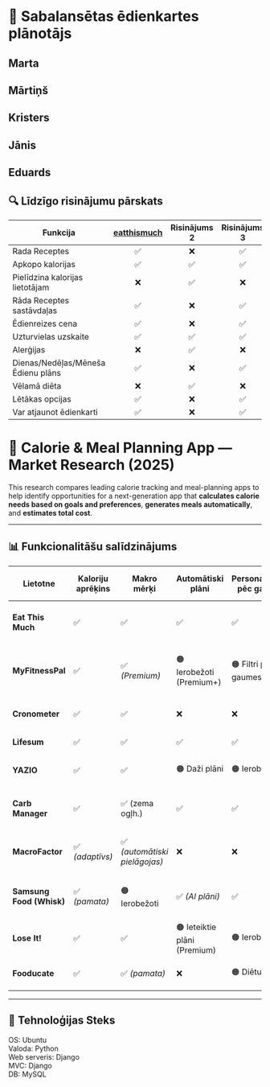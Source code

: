 # 🥗 Sabalansētas ēdienkartes plānotājs
## Marta
## Mārtiņš
## Kristers
## Jānis
## Eduards
## 🔍 Līdzīgo risinājumu pārskats

| Funkcija | [eatthismuch](https://www.eatthismuch.com/) | Risinājums 2 | Risinājums 3 | Mūsu Programma |
|-----------|:-------------:|:-------------:|:-------------:|:----------------:|
| Rada Receptes | ✅ | ❌ | ✅ | ✅ |
| Apkopo kalorijas | ✅ | ✅ | ✅ | ✅ |
| Pielīdzina kalorijas lietotājam | ❌ | ✅ | ❌ | ✅ |
| Rāda Receptes sastāvdaļas | ✅ | ❌ | ✅ | ✅ |
| Ēdienreizes cena | ✅ | ❌ | ✅ | ✅ |
| Uzturvielas uzskaite | ✅ | ✅ | ✅ | ✅ |
| Alerģijas | ❌ | ✅ | ❌ | ✅ |
| Dienas/Nedēļas/Mēneša Ēdienu plāns | ✅ | ❌ | ✅ | ✅ |
| Vēlamā diēta | ❌ | ✅ | ❌ | ✅ |
| Lētākas opcijas | ✅ | ❌ | ✅ | ✅ |
| Var atjaunot ēdienkarti | ✅ | ❌ | ✅ | ✅ |


# 🧮 Calorie & Meal Planning App — Market Research (2025)

This research compares leading calorie tracking and meal-planning apps to help identify opportunities for a next-generation app that **calculates calorie needs based on goals and preferences**, **generates meals automatically**, and **estimates total cost**.

---

## 📊 Funkcionalitāšu salīdzinājums

| Lietotne | Kaloriju aprēķins | Makro mērķi | Automātiski plāni | Personalizācija pēc gaumes | Iepirkumu saraksts | Cena/budžets | Svītrkoda skeneris | AI foto / balss ievade | Receptes datubāze | Integrācija ar ierīcēm | Platformas | Piezīmes |
|-----------|-------------------|--------------|--------------------|-----------------------------|--------------------|---------------|--------------------|--------------------------|--------------------|--------------------------|-------------|-----------|
| **Eat This Much** | ✅ | ✅ | ✅ | ✅ | ✅ | 🟠 Budžeta ievade, daļēji cenu aprēķini | ❌ | ❌ | ✅ | ❌ | iOS / Android / Web | Spēcīga automatizācija, budžeta ievade |
| **MyFitnessPal** | ✅ | ✅ *(Premium)* | 🟠 Ierobežoti (Premium+) | 🟠 Filtri pēc gaumes | ❌ | 🟠 “Budžetam draudzīgi” ieteikumi | ✅ *(Premium)* | ✅ *(Foto, balss)* | ✅ (kopiena) | ✅ | iOS / Android / Web | Milzīga datubāze, personalizācija aug Premium līmenī |
| **Cronometer** | ✅ | ✅ | ❌ | ❌ | ❌ | ❌ | ✅ | ❌ | ✅ (mikroelementi) | ✅ | iOS / Android / Web | Precīza mikroelementu uzskaite |
| **Lifesum** | ✅ | ✅ | ✅ | ✅ | ✅ | ❌ | ✅ | ✅ *(foto/balss)* | ✅ | ✅ | iOS / Android | Daudz diētu un recepšu |
| **YAZIO** | ✅ | ✅ | 🟠 Daži plāni | 🟠 Ierobežota | 🟠 Ierobežota | ❌ | ✅ | ✅ *(foto)* | ✅ | ✅ | iOS / Android | Koncentrējas uz badošanos un AI ievadi |
| **Carb Manager** | ✅ | ✅ (zema ogļh.) | ✅ | ✅ | ✅ | ❌ | ✅ | ✅ *(Premium)* | ✅ | ✅ | iOS / Android / Web | Keto fokuss, pilni ēdienreižu plāni |
| **MacroFactor** | ✅ *(adaptīvs)* | ✅ *(automātiski pielāgojas)* | ❌ | ❌ | ❌ | ❌ | ✅ | ❌ | ✅ | ✅ | iOS / Android | Automātiski pielāgo kaloriju un makro mērķus |
| **Samsung Food (Whisk)** | ✅ *(pamata)* | 🟠 Ierobežoti | ✅ *(AI plāni)* | ✅ | ✅ | 🟠 Nav precīzu cenu, tikai veikalu saites | ❌ | 🟠 Sastāvdaņu atpazīšana | ✅ | ❌ | iOS / Android / Web | AI plānošana un virtuves pārvaldība |
| **Lose It!** | ✅ | ✅ | 🟠 Ieteiktie plāni (Premium) | 🟠 Ierobežoti | ❌ | ❌ | ✅ *(Premium)* | ✅ *(AI foto/balss)* | ✅ | ✅ | iOS / Android / Web | AI ievade + liela datubāze |
| **Fooducate** | ✅ | ✅ *(pamata)* | ❌ | 🟠 Diētu filtri | ❌ | ❌ | ✅ | ❌ | 🟠 Kopienas receptes | 🟠 Daļēja | iOS / Android / Web | Uzsvars uz produktu kvalitāti |

---


## 🧩 Tehnoloģijas Steks
OS: Ubuntu  
Valoda: Python  
Web serveris: Django  
MVC: Django  
DB: MySQL  

